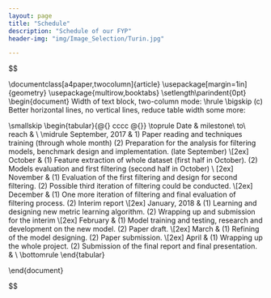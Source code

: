 ```yaml
---
layout: page
title: "Schedule"
description: "Schedule of our FYP"
header-img: "img/Image_Selection/Turin.jpg"

---
```


$$

\documentclass[a4paper,twocolumn]{article}
\usepackage[margin=1in]{geometry}
\usepackage{multirow,booktabs}
\setlength\parindent{0pt}
\begin{document}
Width of text block, two-column mode:
\hrule
\bigskip
(c) Better horizontal lines, no vertical lines, reduce table 
width some more:

\smallskip
\begin{tabular}{@{} cccc @{}}
\toprule
Date & milestone\ to\ reach & \\
\midrule
September, 2017 & 1) Paper reading and techniques training (through whole month) (2) Preparation for the analysis for filtering models, benchmark design and implementation. (late September) \\[2ex]
October  & (1) Feature extraction of whole dataset (first half in October). (2) Models evaluation and first filtering (second half in October) \\ [2ex]
November & (1) Evaluation of the first filtering and design for second filtering. (2) Possible third iteration of filtering could be conducted. \\[2ex]
December & (1) One more iteration of filtering and final evaluation of filtering process. (2) Interim report \\[2ex]
January, 2018 & (1) Learning and designing new metric learning algorithm. (2) Wrapping up and submission for the interim \\[2ex]
February & (1) Model training and testing, research and development on the new model. (2) Paper draft. \\[2ex]
March & (1) Refining of the model designing. (2) Paper submission. \\[2ex]
April & (1) Wrapping up the whole project. (2) Submission of the final report and final presentation. & \\
\bottomrule
\end{tabular}

\end{document}

$$
